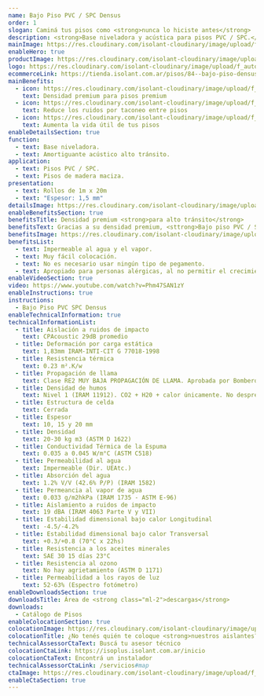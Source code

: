 ```yaml
---
name: Bajo Piso PVC / SPC Densus
order: 1
slogan: Caminá tus pisos como <strong>nunca lo hiciste antes</strong>
description: <strong>Base niveladora y acústica para pisos PVC / SPC.</strong><br /><br />Base niveladora para pisos de PVC / SPC o maderas macizas. También reduce el ruido producido al caminar por el suelo. Se convierte en un revestimiento de "inicio limpio" entre el contrapiso y el piso terminado.
mainImage: https://res.cloudinary.com/isolant-cloudinary/image/upload/f_auto,q_auto:good/website-2021/products/bajo-piso-pvc-spc-densus/isolant-aislantes-linea-pisos-bajo-piso-spc-densus-imagen-fondo.jpg
enableHero: true
productImage: https://res.cloudinary.com/isolant-cloudinary/image/upload/f_auto,q_auto:good/website-2021/products/bajo-piso-pvc-spc-densus/isolant-aislantes-linea-pisos-bajo-piso-densus-imagen-rollo.png
logo: https://res.cloudinary.com/isolant-cloudinary/image/upload/f_auto,q_auto:good/website-2021/products/bajo-piso-pvc-spc-densus/isolant-aislantes-linea-pisos-bajo-piso-pvc-spc-densus-logo.svg
ecommerceLink: https://tienda.isolant.com.ar/pisos/84--bajo-piso-densus.html
mainBenefits:
  - icon: https://res.cloudinary.com/isolant-cloudinary/image/upload/f_auto,q_auto:good/website-2021/products/bajo-piso-pvc-spc-densus/isolant-aislantes-linea-pisos-bajo-piso-pvc-spc-densus-beneficio-3.svg
    text: Densidad premium para pisos premium
  - icon: https://res.cloudinary.com/isolant-cloudinary/image/upload/f_auto,q_auto:good/website-2021/products/bajo-piso-pvc-spc-densus/isolant-aislantes-linea-pisos-bajo-piso-pvc-spc-densus-beneficio-1.svg
    text: Reduce los ruidos por taconeo entre pisos
  - icon: https://res.cloudinary.com/isolant-cloudinary/image/upload/f_auto,q_auto:good/website-2021/products/bajo-piso-pvc-spc-densus/isolant-aislantes-linea-pisos-bajo-piso-pvc-spc-densus-beneficio-2.svg
    text: Aumenta la vida útil de tus pisos
enableDetailsSection: true
function:
  - text: Base niveladora.
  - text: Amortiguante acústico alto tránsito.
application:
  - text: Pisos PVC / SPC.
  - text: Pisos de madera maciza.
presentation:
  - text: Rollos de 1m x 20m
  - text: "Espesor: 1,5 mm"
detailsImage: https://res.cloudinary.com/isolant-cloudinary/image/upload/f_auto,q_auto:good/website-2021/products/bajo-piso-pvc-spc-densus/isolant-aislantes-linea-pisos-bajo-piso-pvc-spc-densus-imagen-detalle-producto.jpg
enableBenefitsSection: true
benefitsTitle: Densidad premium <strong>para alto tránsito</strong>
benefitsText: Gracias a su densidad premium, <sttrong>Bajo piso PVC / SPC densus</strong> de ISOLANT®, soparta la carga dinámica de cualquier solado sin sufrir deformaciones con el paso del tiempo, y evitando roturas del sistema click.
benefitsImage: https://res.cloudinary.com/isolant-cloudinary/image/upload/f_auto,q_auto:good/website-2021/products/bajo-piso-pvc-spc-densus/isolant-aislantes-linea-pisos-bajo-piso-spc-densus-beneficio-exclusivo.jpg
benefitsList:
  - text: Impermeable al agua y el vapor.
  - text: Muy fácil colocación.
  - text: No es necesario usar ningún tipo de pegamento.
  - text: Apropiado para personas alérgicas, al no permitir el crecimiento de ácaros de polvo.
enableVideoSection: true
video: https://www.youtube.com/watch?v=Phm47SAN1zY
enableInstructions: true
instructions:
  - Bajo Piso PVC SPC Densus
enableTechnicalInformation: true
technicalInformationList:
  - title: Aislación a ruidos de impacto
    text: CPAcoustic 29dB promedio
  - title: Deformación por carga estática
    text: 1,83mm IRAM-INTI-CIT G 77018-1998
  - title: Resistencia térmica
    text: 0.23 m².K/w
  - title: Propagación de llama
    text: Clase RE2 MUY BAJA PROPAGACIÓN DE LLAMA. Aprobada por Bomberos Argentina.
  - title: Densidad de humos
    text: Nivel 1 (IRAM 11912). CO2 + H20 + calor únicamente. No desprende gases envenenantes.
  - title: Estructura de celda
    text: Cerrada
  - title: Espesor
    text: 10, 15 y 20 mm
  - title: Densidad
    text: 20-30 kg m3 (ASTM D 1622)
  - title: Conductividad Térmica de la Espuma
    text: 0.035 a 0.045 W/m°C (ASTM C518)
  - title: Permeabilidad al agua
    text: Impermeable (Dir. UEAtc.)
  - title: Absorción del agua
    text: 1.2% V/V (42.6% P/P) (IRAM 1582)
  - title: Permeancia al vapor de agua
    text: 0.033 g/m2hkPa (IRAM 1735 - ASTM E-96)
  - title: Aislamiento a ruidos de impacto
    text: 19 dBA (IRAM 4063 Parte V y VII)
  - title: Estabilidad dimensional bajo calor Longitudinal
    text: -4.5/-4.2%
  - title: Estabilidad dimensional bajo calor Transversal
    text: +0.3/+0.8 (70°C x 22hs)
  - title: Resistencia a los aceites minerales
    text: SAE 30 15 días 23°C
  - title: Resistencia al ozono
    text: No hay agrietamiento (ASTM D 1171)
  - title: Permeabilidad a los rayos de luz
    text: 52-63% (Espectro fotómetro)
enableDownloadsSection: true
downloadsTitle: Área de <strong class="ml-2">descargas</strong>
downloads:
  - Catálogo de Pisos
enableColocationSection: true
colocationImage: https://res.cloudinary.com/isolant-cloudinary/image/upload/f_auto,q_auto:good/website-2021/owners/homepage/isolant-aislantes-duenos-e-inquilinos-isoplus-colocation.jpg
colocationTitle: ¿No tenés quién te coloque <strong>nuestros aislantes?</strong>
technicalAssessorCtaText: Buscá tu asesor técnico
colocationCtaLink: https://isoplus.isolant.com.ar/inicio
colocationCtaText: Encontrá un instalador
technicalAssessorCtaLink: /servicios#map
ctaImage: https://res.cloudinary.com/isolant-cloudinary/image/upload/f_auto,q_auto:good/website-2021/products/bajo-piso-pvc-spc-densus/isolant-aislantes-linea-pisos-bajo-piso-pvc-spc-densus-cta-fondo.jpg
enableCtaSection: true
---
```

